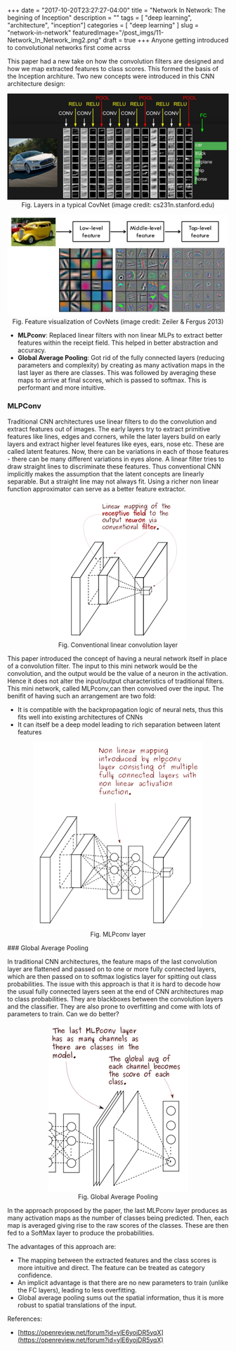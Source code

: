 +++
date        = "2017-10-20T23:27:27-04:00"
title       = "Network In Network: The begining of Inception"
description = ""
tags        = [ "deep learning", "architecture", "inception"]
categories  = [ "deep learning" ]
slug        = "network-in-network"
featuredImage="/post_imgs/11-Network_In_Network_img2.png"
draft       = true
+++
Anyone getting introduced to convolutional networks first come acrss


This paper had a new take on how the convolution filters are designed and how we map extracted features to class scores. This formed the basis of the Inception architure. Two new concepts were introduced in this CNN architecture design:


<p align="center">
  <img src="/post_imgs/11-convnet.jpeg">
  <br>Fig. Layers in a typical CovNet (image credit: cs231n.stanford.edu)
</p>

<p align="center">
  <img src="/post_imgs/11-zeiler-fertus.jpg">
  <br>Fig. Feature visualization of CovNets (image credit: Zeiler & Fergus 2013)
</p>


* **MLPconv**: Replaced linear filters with non linear MLPs to extract better features within the receipt field. This helped in better abstraction and accuracy.
* **Global Average Pooling**: Got rid of the fully connected layers (reducing parameters and complexity) by creating as many activation maps in the last layer as there are classes. This was followed by averaging these maps to arrive at final scores, which is passed to softmax. This is performant and more intuitive.

### MLPConv

Traditional CNN architectures use linear filters to do the convolution and extract features out of images. The early layers try to extract primitive features like lines, edges and corners, while the later layers build on early layers and extract higher level features like eyes, ears, nose etc. These are called latent features. Now, there can be variations in each of those features - there can be many different variations in eyes alone. A linear filter tries to draw straight lines to discriminate these features. Thus conventional CNN implicitly makes the assumption that the latent concepts are linearly separable. But a straight line may not always fit. Using a richer non linear function approximator can serve as a better feature extractor.

<p align="center">
  <img src="/post_imgs/11-Network_In_Network_img1.png">
  <br>Fig. Conventional linear convolution layer
</p>

This paper introduced the concept of having a neural network itself in place of a convolution filter. The input to this mini network would be the convolution, and the output would be the value of a neuron in the activation. Hence it does not alter the input/output characteristics of traditional filters. This mini network, called MLPconv,can then convolved over the input. The benifit of having such an arrangement are two fold:

* It is compatible with the backpropagation logic of neural nets, thus this fits well into existing architectures of CNNs
* It can itself be a deep model leading to rich separation between latent features

<p align="center">
  <img  src="/post_imgs/11-Network_In_Network_img2.png">
  <br>Fig. MLPconv layer
</p>
### Global Average Pooling

In traditional CNN architectures, the feature maps of the last convolution layer are flattened and passed on to one or more fully connected layers, which are then passed on to softmax logistics layer for spitting out class probabilities. The issue with this approach is that it is hard to decode how the usual fully connected layers seen at the end of CNN architectures map to class probabilities. They are blackboxes between the convolution layers and the classifier. They are also prone to overfitting and come with lots of parameters to train. Can we do better?

<p align="center">
  <img  src="/post_imgs/11-Network_In_Network_img3.png">
  <br>Fig. Global Average Pooling
</p>

In the approach proposed by the paper, the last  MLPconv layer produces as many activation maps as the number of classes being predicted. Then, each map is averaged giving rise to the raw scores of the classes. These are then fed to a SoftMax layer to produce the probabilities.

The advantages of this approach are: 

* The mapping between the extracted features and the class scores is more intuitive and direct. The feature can be treated as category confidence. 
* An implicit advantage is that there are no new parameters to train (unlike the FC layers), leading to less overfitting.
* Global average pooling sums out the spatial information, thus it is more robust to spatial translations of the input.




References:

* [https://openreview.net/forum?id=ylE6yojDR5yqX](https://openreview.net/forum?id=ylE6yojDR5yqX)
